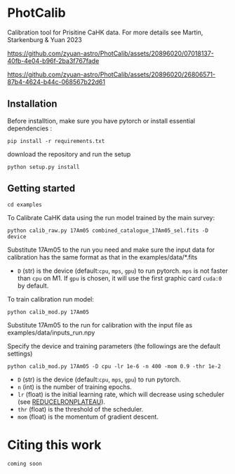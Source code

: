 # PhotCalib

Calibration tool for Prisitine CaHK data. For more details see Martin, Starkenburg & Yuan 2023



https://github.com/zyuan-astro/PhotCalib/assets/20896020/07018137-40fb-4e04-b96f-2ba3f767fade





https://github.com/zyuan-astro/PhotCalib/assets/20896020/26806571-87b4-4624-b44c-068567b22d61







## Installation

Before installtion, make sure you have pytorch or install essential dependencies :
 ```
pip install -r requirements.txt
 ```
download the repository and run the setup
 ```
python setup.py install      
 ```

 ## Getting started 

 ```
 cd examples
 ```

To Calibrate CaHK data using the run model trained by the main survey:
 ```
 python calib_raw.py 17Am05 combined_catalogue_17Am05_sel.fits -D device
 ```
Substitute 17Am05 to the run you need and make sure the input data for calibration has the same format as that in the examples/data/*.fits

- `D` (str) is the device (default:`cpu`, `mps`, `gpu`) to run pytorch. `mps` is not faster than `cpu` on M1. If `gpu` is chosen, it will use the first graphic card `cuda:0` by default.


To train calibration run model:
 ```
 python calib_mod.py 17Am05
 ```
Substitute 17Am05 to the run for calibration with the input file as examples/data/inputs_run.npy

Specify the device and training parameters (the followings are the default settings)
 ```
 python calib_mod.py 17Am05 -D cpu -lr 1e-6 -n 400 -mom 0.9 -thr 1e-2
 ```

- `D` (str) is the device (default:`cpu`, `mps`, `gpu`) to run pytorch. 
- `n` (int) is the number of training epochs.
- `lr` (float) is the initial learning rate, which will decrease using scheduler (see [REDUCELRONPLATEAU](https://pytorch.org/docs/stable/generated/torch.optim.lr_scheduler.ReduceLROnPlateau.html)).
- `thr` (float) is the threshold of the scheduler.
- `mom` (float) is the momentum of gradient descent.

# Citing this work

```
coming soon
```
